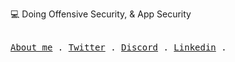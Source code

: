 <p align="center">
  <p>💻 Doing Offensive Security, & App Security </p>
  <br>
  <samp>
    <a href="https://smakosh.com">About me</a> .
    <a href="https://twitter.com/Toowan0x1">Twitter</a> .
    <a href="https://discordapp.com/users/id">Discord</a> .
    <a href="https://unsplash.com/@Toowan0x1">Linkedin</a> .
  </samp>
</p>
